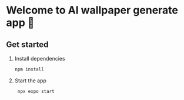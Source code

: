 # Welcome to AI wallpaper generate app 👋


## Get started

1. Install dependencies

   ```bash
   npm install
   ```

2. Start the app

   ```bash
    npx expo start
   ```



